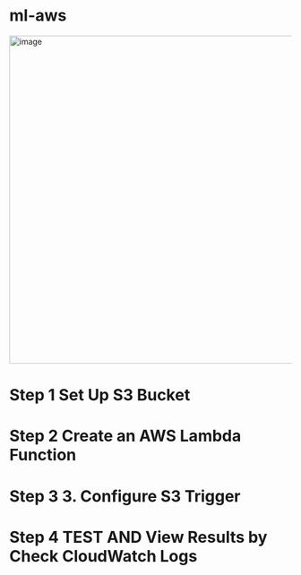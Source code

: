 # ml-aws

<img width="586" alt="image" src="https://github.com/user-attachments/assets/aa176bf6-ee36-41fc-b5d8-1bc2dae41f80" />

###### 

# Step 1 Set Up S3 Bucket
# Step 2 Create an AWS Lambda Function
# Step 3 3. Configure S3 Trigger
# Step 4 TEST AND  View Results by Check CloudWatch Logs
